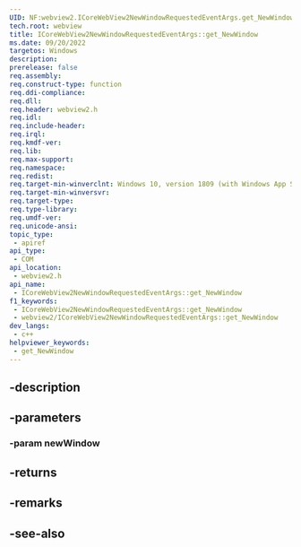 ```yaml
---
UID: NF:webview2.ICoreWebView2NewWindowRequestedEventArgs.get_NewWindow
tech.root: webview
title: ICoreWebView2NewWindowRequestedEventArgs::get_NewWindow
ms.date: 09/20/2022
targetos: Windows
description: 
prerelease: false
req.assembly: 
req.construct-type: function
req.ddi-compliance: 
req.dll: 
req.header: webview2.h
req.idl: 
req.include-header: 
req.irql: 
req.kmdf-ver: 
req.lib: 
req.max-support: 
req.namespace: 
req.redist: 
req.target-min-winverclnt: Windows 10, version 1809 (with Windows App SDK 1.1 or later)
req.target-min-winversvr: 
req.target-type: 
req.type-library: 
req.umdf-ver: 
req.unicode-ansi: 
topic_type:
 - apiref
api_type:
 - COM
api_location:
 - webview2.h
api_name:
 - ICoreWebView2NewWindowRequestedEventArgs::get_NewWindow
f1_keywords:
 - ICoreWebView2NewWindowRequestedEventArgs::get_NewWindow
 - webview2/ICoreWebView2NewWindowRequestedEventArgs::get_NewWindow
dev_langs:
 - c++
helpviewer_keywords:
 - get_NewWindow
---
```


## -description

## -parameters

### -param newWindow

## -returns

## -remarks

## -see-also

